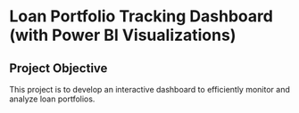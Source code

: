 # Loan Portfolio Tracking Dashboard (with Power BI Visualizations)
## Project Objective
 This project is to develop an interactive dashboard to efficiently monitor and analyze loan portfolios.
